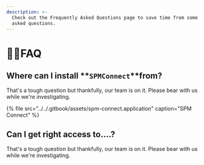 ```yaml
---
description: >-
  Check out the Frequently Asked Questions page to save time from some commonly
  asked questions.
---
```


# 🙋‍♂️FAQ

## Where can I install **`SPMConnect`**from?

That's a tough question but thankfully, our team is on it. Please bear with us while we're investigating.

{% file src="../../.gitbook/assets/spm-connect.application" caption="SPM Connect" %}

## Can I get right access to....?

That's a tough question but thankfully, our team is on it. Please bear with us while we're investigating.



